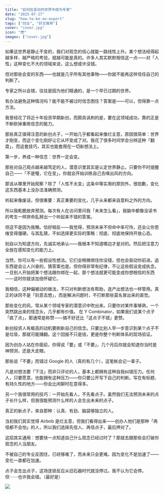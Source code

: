 ```yaml
---
title: "如何在变动的世界中成为专家"
date: "2025-07-27"
slug: "how-to-be-an-expert"
tags: ["创业", "好文推荐"]
cover: "cover.jpg"
icon: "😎"
images: ["cover.jpg"]
---
```

如果这世界是静止不变的，我们对观念的信心就能一路线性上升。某个想法经得起越多样、越严格的考验，就越可能是真的。许多人其实默默相信这一点——对「人性」这种变化不大的领域来说，这么想或许没错。



但对那些会变的东西——也就是几乎所有其他事物——你就不能再这样信任自己的判断了。



专家之所以会错，往往是因为他们精通的，是一个早已过期的世界。



有办法避免这种情况吗？能不能不被过时信念困住？答案是——可以，但得靠一点方法。



我曾经花了将近十年投资早期新创，而颇具讽刺的是，要在这领域成功，靠的正是不断砍掉重练信念的能力。



那些真正值得注意的新创点子，一开始几乎都看起来像烂主意，原因很简单：世界才刚变，而这个变化刚好让它从坏变成了对。我花了很多时间学会分辨这种「翻盘」，而这套技巧，其实也能套用在一切新想法上。



第一步，养成一种信念：世界一定会变。



那些对自己观点越来越笃定的人，潜意识里其实是认定世界静止。只要你不时提醒自己——「不是喔，它在变」，你就会开始训练自己去嗅出风的方向。



那该从哪里开始观察？除了「人性不太变」这条中等实用的原则外，很抱歉，变化这东西基本上没办法准确预测。



听起来像废话，但很重要：真正重要的变化，几乎从来都来自意料之外的方向。



所以我乾脆放弃预测。每次有人在访问里问我「未来怎么看」，我脑中都像没读书的考生一样拼命乱掰出一个听起来不错的答案。



但这不是因为我懒。恰好相反——我觉得，预测未来不但命中率可怜，还会让你思维变得僵硬。与其乱猜，不如选择更实际的策略：彻底、彻底地保持开放心态。



别自以为知道方向，先诚实地承认——我根本不知道哪边才是对的。然后把注意力全放在感知变化的能力上。



当然，你可以有一些假设性想法。它们会稍微绑住你没错，但也会驱动你前进。追东西是会让人兴奋的，猜答案也是。但你得非常有纪律，不让这些假设变成执念。
一旦别人开始把某个想法跟你绑在一起，那个想法就更可能变成你想相信的东西——这时你就该加倍怀疑它。



我相信，这种偏被动的做法，不只对判断想法有帮助，连产出想法也一样管用。真正的诀窍不是「刻意去想」，而是解决问题时，不打断那些莫名冒出来的直觉。



那些变化的风，常从某个领域专家的潜意识中吹出来。只要你对某件事够熟，一个突然跳出来的怪念头，几乎都有价值。
在 Y Combinator，如果我们说某个点子「疯了点」，那通常是称赞——搞不好还比「这点子不错」更赞。



新创投资人有极高的动机要刷新自己的信念。只要比别人早一步意识到某个点子不是垃圾，那就可能赚翻。这个回报不只是钱，更是你整个判断体系的现场验证。



因为创办人站在你面前，你得说「要」或「不要」，几个月后你就会知道你当时是神预测，还是大走眼。



那些说「不要」而错过 Google 的人（真的有几个），这笔帐会记一辈子。



凡是对想法要「下注」而非只评论的人，基本上都拥有这种自我纠错压力。任何人，只要愿意，也能拥有这种压力——你只要公开写下自己的判断。写在有标题、有持久性的地方——你会比闲聊时在意得多。



另一个我很常用的技巧：一开始先看人，不先看点子。虽然我们无法预测未来的点子长什么样，但我很能预测什么样的人会生出未来的点子。



真正的新点子，来自那种：认真、有劲、脑袋够独立的人。



当初我们其实觉得 Airbnb 是烂主意，但我们看得出来——创办人他们是那种「再怪都不会怕」的人，所以我们选择先信人、再信点子，最后押对了。



这招其实通用：想要快一点知道自己什么观念已经过时了？那就去跟那些会打破你观念的人当朋友。



不被自己的专业反困住，已经够难了，而未来只会更难。因为变化不是加速了——变化一直都在加速。



点子会生出点子，这场连锁反应从旧石器时代就没停过。我不认为它会停。
但⋯⋯也许我会错。（最好是）




![](https://prod-files-secure.s3.us-west-2.amazonaws.com/112d0858-5090-4d34-a606-b75eb8d65fd2/46476355-9cf3-4e99-9b7a-3531bc426380/1000202064.png?X-Amz-Algorithm=AWS4-HMAC-SHA256&X-Amz-Content-Sha256=UNSIGNED-PAYLOAD&X-Amz-Credential=ASIAZI2LB466QKWEE5SQ%2F20251010%2Fus-west-2%2Fs3%2Faws4_request&X-Amz-Date=20251010T111155Z&X-Amz-Expires=3600&X-Amz-Security-Token=IQoJb3JpZ2luX2VjEFMaCXVzLXdlc3QtMiJHMEUCIAKJNgX6LH5Hn5XeKHjvhi%2FgyJwctJPTessAkJfftypnAiEAkwSyfHYxB6IZ1NbuuZQ7hy%2FJ4AQFx5LHQlrtcT7uzakqiAQI7P%2F%2F%2F%2F%2F%2F%2F%2F%2F%2FARAAGgw2Mzc0MjMxODM4MDUiDLsNE4YGRSEaE3iMIircAxiCmg28HXRujV2dDaIx3HQR77vbSok7KZXnvpPQEqtBQ8xyWTHVdsxUti2WcsReH16%2BqoUoI9wnWAtwxhafxp6fZLSUAgotGnfagbC1qxeyWvoPpV07Eo0fv6FYj1eJVDv3zMtdJbreuk%2F1vzRbeUgjkOSFJnQH3%2Fd6OpU%2FkFEu0fqICj09YU264U7dOFiPHq12mrDqdtgdmklCR6ro%2FjuKq5SslBX72UT%2FsdtjhvHyila28Nv%2FVkW2ubWULzruO7RGuvXm7bS8nzfEjr6vUF9uamFa2sWVOjP%2B4aztuDzcga0u%2F3GDGKiwQaUycL9bxJQ%2BROvjm9C%2FPGhY00KWpMWq3dlhKddTYFmKbMV%2BoXARgZS12%2F5X7hCUYGwC8MvojCvyoQk3w7TlP2RpiRRgRlvZTpw6L4faEOLL42mgsQDcn14EZKNk15jk5TL3W6%2BnSbvgCJhxJayXzwGT8at2FryZpr%2BrtpLcO0E1Npzr619IbeAqs5OQhhuSNCAyx7A3CERm%2Bh1OL5M9XtcIJm7c27YHrTYTRz7AElO4xLeqiT1EGIvBn7W3YW36%2FRtymaTnLSEsPpOi399%2FDghOQrZEA%2BbGRDGHgE%2FfTJCdGdRCAkOsg2QRXCBs9vZtTlkuMPXHo8cGOqUB9MHhmLN0pDGqKsTs9zUqBR4HOGMa1a1zGCHRe4rLQ3MXonmwIDiRNuFTOdDb7FD8NIPKqXLFhToRAlIApZU2jFmiRwsQksydZ5DPThWGeWGoOMatLOxIHvCkC9c6bmDmEnop5SfxdpPBDr6bhH9j77bjizGUVSNjUDBf7I1yOqBbvfgaEYgWtIZixJ5%2BuqqlZ7l9IQdBSP5qpI%2Bg6907qt%2BUfJ3U&X-Amz-Signature=060a234e257eeea4a5bb4dde7758131d769713530b1bcc62c8a6848e36f88261&X-Amz-SignedHeaders=host&x-amz-checksum-mode=ENABLED&x-id=GetObject)


